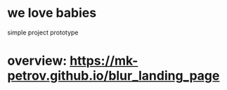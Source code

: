 # we love babies
simple project prototype

# overview: https://mk-petrov.github.io/blur_landing_page

